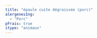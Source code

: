```yaml
---
title: "épaule cuite dégraissée (porc)"
alergenesIng:
  - "Porc"
pFrais: true
itype: "animaux"
---
```

